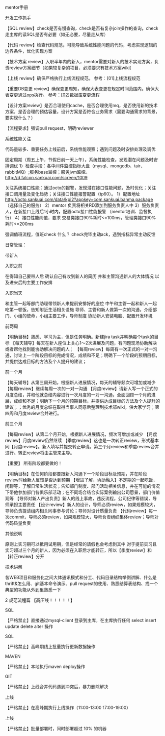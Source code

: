 mentor手册

开发工作抓手

【SQL review】check是否有慢查询，check是否有复杂join操作的查询，check走主库的读SQL是否有必要（如无必要，尽量走从库）

【代码 review】检查代码规范，可能导致系统性能问题的代码，考虑实现逻辑的边界条件，优化实现方案

【技术方案 review】入职半年内的新人，mentor需要对新人的技术实现方案，负责review方案细节（如果较复杂的项目，必须要求有技术方案wiki）

【上线 review】确保严格执行上线流程规范。  参考：[01]上线流程规范

【重要DB变更 review】确保变更周知，确保大表变更在规定时间范围内，确保大表变更通过ops执行。 参考：[02]数据库变更流程

【设计方案review】是否合理使用cache，是否合理使用mq，是否使用新的技术方案，是否合理的预估容量，设计方案是否符合业务需求（需要沟通需求的背景，要实现什么？）

【流程要求】强调pull request，明确reviewer


系统性能关注

代码量较多、重要任务上线前后，系统性能观察；遇到问题及时安排处理及调优

固定周期（周五上午，节假日前一天上午），系统性能检查，发现潜在问题及时安排调优
1）检查手段：各中间件监控指标大盘（mysql、mongodb、tair、rabbitMQ）;服务base监控；服务jvm监控。http://d.falcon.sankuai.com/screen/1009

关注系统接口性能：通过octo的报警，发现潜在接口性能问题，及时优化；关注接口调用量及变化趋势；关注接口性能报警配置（tp90）。
1）配置地址 http://octo.sankuai.com/data/kpi2?appkey=com.sankuai.banma.package   （选择自己的服务） 
2）mentor 负责将相关RD添加到服务负责人中
3）服务负责人，在新接口上线后1小时内，配置octo接口性能报警 （mentor培训、监督执行）
4）接口性能阈值，要求 交易类接口90%耗时<=100ms，管理类接口90%耗时<=200ms

强调值班流程，值班check 什么？ check完毕主动ack，遇到指标异常主动反馈
 

日常管理：

带新人

入职之前

在得知自己要带人后
 确认自己有收到新人的简历
 并和主管沟通新人的大体情况
 以及进来后的主要工作安排

入职当天

和主管一起等部门助理带领新人来提前安排好的座位
 中午和主管一起和新人一起吃第一顿饭，告知附近生活相关设施
 导师、主管和新人做第一次的沟通，介绍部门、小组的使命，小组主要工作，导师制度
 协助新人安装电脑、配置开发环境

前两周

【明确目标】熟悉、学习为主，但是任务明确。新建jira task并明确每个task的目标
 【每天辅导】每天在新人座位上关心1～2次进展及问题，有问题现场协助解决或者帮他找到能协助解决问题的人；
 【每周review】每周有一次正式的一对一沟通，讨论上一个阶段目标的完成情况，成绩和不足；明确下一个阶段的预期目标，并提供达成目标的方法及个人提升的建议；

前一个月

【每天辅导】从第三周开始，根据新人进展情况，每天的辅导频次可增加或减少
 【每周review】继续每周一次的一对一沟通
 【月度review】请新人写一个正式的月度总结，并和他就总结内容进行一次月度的一对一沟通，全面回顾一个月的进展，成绩和不足；明确下一个月的预期目标，并提供达成目标的方法及个人提升的建议；；优秀的月度总结在取得当事人同意后整理到技术部wiki，供大家学习；第四周和月度review合并进行。

前三个月

【每周review】从第二个月开始，根据新人进展情况，频次可增加或减少
 【月度review】月度review仍然继续
 【季度review】这也是一次转正review，形式基本同【月度review】。新人填写并提交转正申请。第三个月review和季度review合并进行。转正review将由主管来主导。

【重要】
 所有阶段都要做的！

【明确目标】在任何阶段都要跟新人沟通下一个阶段目标及预期，并在阶段review时给新人反馈是否达到预期
 【增进了解，协助融入】不定期的一起吃饭，闲聊等，了解日常生活状况；告知部门制度、部门活动相关信息，并在可能的情况下带他参加部门各俱乐部活动；在不同场合结合实际案例输出公司愿景，部门价值观等
 【导师对新人产出负责】新人的线上事故，违反流程，公司纪律等错误，导师承担主要责任
 【设计review】新人的设计，导师必须review，如果规模较大，导师负责提请组内相关同事参与讨论；导师对设计质量负责
 【代码review】每一次commit，导师必须review，如果规模较大，导师负责组织集体review；导师对代码质量负责

其他说明

原则上实习期可以抵用试用期，但是经常的请假也会考虑到其中
 对于提前实习且实习超过三个月的新人，因为必须在入职后才能转正，所以【季度review】和【转正review】分开

技术讲解

各WEB项目和服务化之间大体通讯模式和分工、代码目录结构举例讲解、什么是thrift&怎么用、git基本命令演示、pull request的使用、熟悉结算表结构、找一个典型的功能从外到里熟悉一下


2 规范流程篇
【高压线！！！！！】

SQL

【严格禁止】直接通过mysql-client 登录到主库，在主库执行任何 select insert update delete alter 操作

SQL

【严格禁止】高峰期线上批量执行更新数据操作

MAVEN

【严格禁止】本地执行maven deploy操作

GIT

【严格禁止】上线合并代码遇到冲突后，暴力删除解决

上线

【严格禁止】在高峰期执行上线操作（11:00-13:00 17:00-19:00）

上线

【严格禁止】批量部署时，同时部署超过 10% 的机器



